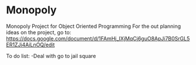# Monopoly
Monopoly Project for Object Oriented Programming
For the out planning ideas on the project, go to:
https://docs.google.com/document/d/1FAmHj_IXjMqCj6guO8ApJi7B0SrGL5ER1ZJi4AiLnOQ/edit

To do list:
-Deal with go to jail square
